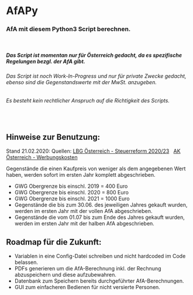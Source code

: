 # AfAPy
### AfA mit diesem Python3 Script berechnen. 
&nbsp;
##### Das Script ist momentan nur für Österreich gedacht, da es spezifische Regelungen bezgl. der AfA gibt.
###### Das Script ist noch Work-In-Progress und nur für private Zwecke gedacht, ebenso sind die Gegenstandswerte mit der MwSt. anzugeben.
###### Es besteht kein rechtlicher Anspruch auf die Richtigkeit des Scripts.
&nbsp;
## Hinweise zur Benutzung:

Stand 21.02.2020:
Quellen:
[LBG Österreich - Steuerreform 2020/23](https://www.lbg.at/servicecenter/lbg_steuertipps_praxis/steuerreform_2020_23_einkommensteuer_lohnsteuertarif_mitarbeitererfolgsbeteiligung_gewinngrundfreibetrag_gwg_kleinunternehmerpauschale_werbungskostenpauschale_/index_ger.html) &nbsp;
[AK Österreich - Werbungskosten](https://www.arbeiterkammer.at/beratung/steuerundeinkommen/steuertipps/Werbungskosten.html)

Gegenstände die einen Kaufpreis von weniger als dem angegebenen Wert haben, werden sofort im ersten Jahr komplett abgeschrieben.
* GWG Obergrenze bis einschl. 2019 = 400 Euro
* GWG Obergrenze bis einschl. 2020 = 800 Euro
* GWG Obergrenze bis einschl. 2021 = 1000 Euro
&nbsp;
* Gegenstände die bis zum 30.06. des jeweiligen Jahres gekauft wurden, werden im ersten Jahr mit der vollen AfA abgeschrieben.
* Gegenstände die vom 01.07 bis zum Ende des Jahres gekauft wurden, werden im ersten Jahr mit der halben AfA abgeschrieben.
&nbsp;
## Roadmap für die Zukunft:

* Variablen in eine Config-Datei schreiben und nicht hardcoded im Code belassen.
* PDFs generieren um die AfA-Berechnung inkl. der Rechnung abzuspeichern und diese aufzubewahren.
* Datenbank zum Speichern bereits durchgeführter AfA-Berechnungen.
* GUI zum einfacheren Bedienen für nicht versierte Personen.

